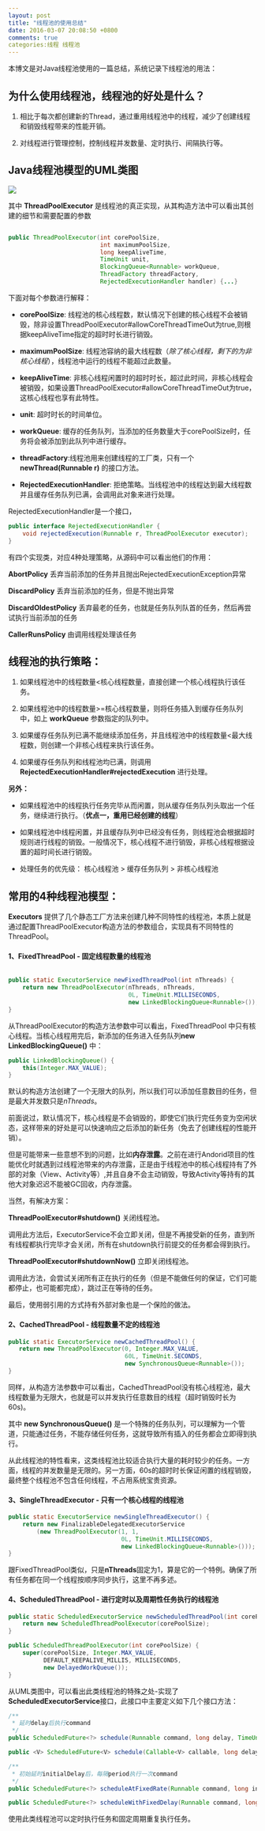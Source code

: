 ```yaml
---
layout: post
title: "线程池的使用总结"
date: 2016-03-07 20:08:50 +0800
comments: true
categories:线程 线程池
---
```


本博文是对Java线程池使用的一篇总结，系统记录下线程池的用法：

## 为什么使用线程池，线程池的好处是什么？

1. 相比于每次都创建新的Thread，通过重用线程池中的线程，减少了创建线程和销毁线程带来的性能开销。

2. 对线程进行管理控制，控制线程并发数量、定时执行、间隔执行等。

<!-- more -->

## Java线程池模型的UML类图

![](/images/articles/threadpool.png)

其中 **ThreadPoolExecutor** 是线程池的真正实现，从其构造方法中可以看出其创建的细节和需要配置的参数

``` java

public ThreadPoolExecutor(int corePoolSize,
                          int maximumPoolSize,
                          long keepAliveTime,
                          TimeUnit unit,
                          BlockingQueue<Runnable> workQueue,
                          ThreadFactory threadFactory,
                          RejectedExecutionHandler handler) {...}

```

下面对每个参数进行解释：

- **corePoolSize**: 线程池的核心线程数，默认情况下创建的核心线程不会被销毁，除非设置ThreadPoolExecutor#allowCoreThreadTimeOut为true,则根据keepAliveTime指定的超时时长进行销毁。

- **maximumPoolSize**: 线程池容纳的最大线程数（*除了核心线程，剩下的为非核心线程*），线程池中运行的线程不能超过此数量。

- **keepAliveTime**: 非核心线程闲置时的超时时长，超过此时间，非核心线程会被销毁，如果设置ThreadPoolExecutor#allowCoreThreadTimeOut为true，这核心线程也享有此特性。

- **unit**: 超时时长的时间单位。

- **workQueue**: 缓存的任务队列，当添加的任务数量大于corePoolSize时，任务将会被添加到此队列中进行缓存。

- **threadFactory**:线程池用来创建线程的工厂类，只有一个**newThread(Runnable r)** 的接口方法。

- **RejectedExecutionHandler**: 拒绝策略。当线程池中的线程达到最大线程数并且缓存任务队列已满，会调用此对象来进行处理。

RejectedExecutionHandler是一个接口，

```java
public interface RejectedExecutionHandler {
    void rejectedExecution(Runnable r, ThreadPoolExecutor executor);
}
```

有四个实现类，对应4种处理策略，从源码中可以看出他们的作用：

**AbortPolicy** 丢弃当前添加的任务并且抛出RejectedExecutionException异常

**DiscardPolicy** 丢弃当前添加的任务，但是不抛出异常

**DiscardOldestPolicy** 丢弃最老的任务，也就是任务队列队首的任务，然后再尝试执行当前添加的任务

**CallerRunsPolicy** 由调用线程处理该任务

## 线程池的执行策略：

1. 如果线程池中的线程数量<核心线程数量，直接创建一个核心线程执行该任务。

2. 如果线程池中的线程数量>=核心线程数量，则将任务插入到缓存任务队列中，如上 **workQueue** 参数指定的队列中。

3. 如果缓存任务队列已满不能继续添加任务，并且线程池中的线程数量<最大线程数，则创建一个非核心线程来执行该任务。

4. 如果缓存任务队列和线程池均已满，则调用 **RejectedExecutionHandler#rejectedExecution** 进行处理。

**另外：**

- 如果线程池中的线程执行任务完毕从而闲置，则从缓存任务队列头取出一个任务，继续进行执行。（**优点一，重用已经创建的线程**）

- 如果线程池中线程闲置，并且缓存队列中已经没有任务，则线程池会根据超时规则进行线程的销毁。一般情况下，核心线程不进行销毁，非核心线程根据设置的超时间长进行销毁。

- 处理任务的优先级： 核心线程池 > 缓存任务队列 > 非核心线程池


## 常用的4种线程池模型：

**Executors** 提供了几个静态工厂方法来创建几种不同特性的线程池，本质上就是通过配置ThreadPoolExecutor构造方法的参数组合，实现具有不同特性的ThreadPool。

#### 1、FixedThreadPool - 固定线程数量的线程池
```java

public static ExecutorService newFixedThreadPool(int nThreads) {
    return new ThreadPoolExecutor(nThreads, nThreads,
                                  0L, TimeUnit.MILLISECONDS,
                                  new LinkedBlockingQueue<Runnable>());
}

```

从ThreadPoolExecutor的构造方法参数中可以看出，FixedThreadPool 中只有核心线程。当核心线程用完后，新添加的任务进入任务队列**new LinkedBlockingQueue<Runnable>()** 中：

```java
public LinkedBlockingQueue() {
    this(Integer.MAX_VALUE);
}
```

默认的构造方法创建了一个无限大的队列，所以我们可以添加任意数目的任务，但是最大并发数只是*nThreads*。

前面说过，默认情况下，核心线程是不会销毁的，即使它们执行完任务变为空闲状态，这样带来的好处是可以快速响应之后添加的新任务（免去了创建线程的性能开销）。

但是可能带来一些意想不到的问题，比如**内存泄露**。之前在进行Andorid项目的性能优化时就遇到过线程池带来的内存泄露，正是由于线程池中的核心线程持有了外部的对象（View、Activity等）,并且自身不会主动销毁，导致Activity等持有的其他大对象迟迟不能被GC回收，内存泄露。

当然，有解决方案：

**ThreadPoolExecutor#shutdown()** 关闭线程池。

 调用此方法后，ExecutorService不会立即关闭，但是不再接受新的任务，直到所有线程都执行完毕才会关闭，所有在shutdown执行前提交的任务都会得到执行。

**ThreadPoolExecutor#shutdownNow()** 立即关闭线程池。

调用此方法，会尝试关闭所有正在执行的任务（但是不能做任何的保证，它们可能都停止，也可能都完成），跳过正在等待的任务。


最后，使用弱引用的方式持有外部对象也是一个保险的做法。


#### 2、CachedThreadPool - 线程数量不定的线程池

```java
public static ExecutorService newCachedThreadPool() {
   return new ThreadPoolExecutor(0, Integer.MAX_VALUE,
                                 60L, TimeUnit.SECONDS,
                                 new SynchronousQueue<Runnable>());
}
```

同样，从构造方法参数中可以看出，CachedThreadPool没有核心线程池，最大线程数量为无限大，也就是可以并发执行任意数目的线程（超时销毁时长为60s)。

其中 **new SynchronousQueue<Runnable>()** 是一个特殊的任务队列，可以理解为一个管道，只能通过任务，不能存储任何任务，这就导致所有插入的任务都会立即得到执行。

从此线程池的特性看来，这类线程池比较适合执行大量的耗时较少的任务。一方面，线程的并发数量是无限的。另一方面，60s的超时时长保证闲置的线程销毁，最终整个线程池不包含任何线程，不占用系统宝贵资源。

#### 3、SingleThreadExecutor - 只有一个核心线程的线程池

```java
public static ExecutorService newSingleThreadExecutor() {
    return new FinalizableDelegatedExecutorService
        (new ThreadPoolExecutor(1, 1,
                                0L, TimeUnit.MILLISECONDS,
                                new LinkedBlockingQueue<Runnable>()));
}
```
跟FixedThreadPool类似，只是**nThreads**固定为1，算是它的一个特例。确保了所有任务都在同一个线程按顺序同步执行，这里不再多述。

#### 4、ScheduledThreadPool - 进行定时以及周期性任务执行的线程池

```java
public static ScheduledExecutorService newScheduledThreadPool(int corePoolSize) {
    return new ScheduledThreadPoolExecutor(corePoolSize);
}
```
```java
public ScheduledThreadPoolExecutor(int corePoolSize) {
    super(corePoolSize, Integer.MAX_VALUE,
          DEFAULT_KEEPALIVE_MILLIS, MILLISECONDS,
          new DelayedWorkQueue());
}
```
从UML类图中，可以看出此类线程池的特殊之处-实现了**ScheduledExecutorService**接口，此接口中主要定义如下几个接口方法：

```java
/**
 * 延时delay后执行command
 */
public ScheduledFuture<?> schedule(Runnable command, long delay, TimeUnit unit);

public <V> ScheduledFuture<V> schedule(Callable<V> callable, long delay, TimeUnit unit);

/**
 * 初始延时initialDelay后，每隔period执行一次command
 */
public ScheduledFuture<?> scheduleAtFixedRate(Runnable command, long initialDelay, long period, TimeUnit unit);

public ScheduledFuture<?> scheduleWithFixedDelay(Runnable command, long initialDelay,long delay,TimeUnit unit);
```

使用此类线程池可以定时执行任务和固定周期重复执行任务。
